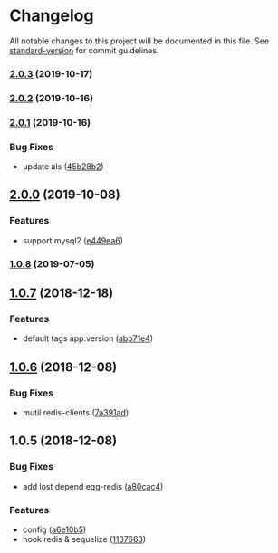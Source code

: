 # Changelog

All notable changes to this project will be documented in this file. See [standard-version](https://github.com/conventional-changelog/standard-version) for commit guidelines.

### [2.0.3](https://github.com/sqlwwx/egg-jaeger/compare/v2.0.2...v2.0.3) (2019-10-17)

### [2.0.2](https://github.com/sqlwwx/egg-jaeger/compare/v2.0.1...v2.0.2) (2019-10-16)

### [2.0.1](https://github.com/sqlwwx/egg-jaeger/compare/v2.0.0...v2.0.1) (2019-10-16)


### Bug Fixes

* update als ([45b28b2](https://github.com/sqlwwx/egg-jaeger/commit/45b28b2))

## [2.0.0](https://github.com/sqlwwx/egg-jaeger/compare/v1.0.8...v2.0.0) (2019-10-08)


### Features

* support mysql2 ([e449ea6](https://github.com/sqlwwx/egg-jaeger/commit/e449ea6))

### [1.0.8](https://github.com/sqlwwx/egg-jaeger/compare/v1.0.7...v1.0.8) (2019-07-05)



<a name="1.0.7"></a>
## [1.0.7](https://github.com/sqlwwx/egg-jaeger/compare/v1.0.6...v1.0.7) (2018-12-18)


### Features

* default tags app.version ([abb71e4](https://github.com/sqlwwx/egg-jaeger/commit/abb71e4))



<a name="1.0.6"></a>
## [1.0.6](https://github.com/sqlwwx/egg-jaeger/compare/v1.0.5...v1.0.6) (2018-12-08)


### Bug Fixes

* mutil redis-clients ([7a391ad](https://github.com/sqlwwx/egg-jaeger/commit/7a391ad))



<a name="1.0.5"></a>
## 1.0.5 (2018-12-08)


### Bug Fixes

* add lost depend egg-redis ([a80cac4](https://github.com/sqlwwx/egg-jaeger/commit/a80cac4))


### Features

* config ([a6e10b5](https://github.com/sqlwwx/egg-jaeger/commit/a6e10b5))
* hook redis & sequelize ([1137663](https://github.com/sqlwwx/egg-jaeger/commit/1137663))
